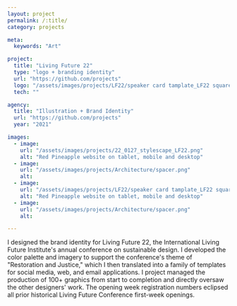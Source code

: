 ```yaml
---
layout: project
permalink: /:title/
category: projects

meta:
  keywords: "Art"

project:
  title: "Living Future 22"
  type: "logo + branding identity"
  url: "https://github.com/projects"
  logo: "/assets/images/projects/LF22/speaker card tamplate_LF22 square green.png"
  tech: ""

agency:
  title: "Illustration + Brand Identity"
  url: "https://github.com/projects"
  year: "2021"

images:
  - image:
    url: "/assets/images/projects/22_0127_stylescape_LF22.png"
    alt: "Red Pineapple website on tablet, mobile and desktop"
  - image:
    url: "/assets/images/projects/Architecture/spacer.png"
    alt: 
  - image:
    url: "/assets/images/projects/LF22/speaker card tamplate_LF22 square green.png"
    alt: "Red Pineapple website on tablet, mobile and desktop"
  - image:
    url: "/assets/images/projects/Architecture/spacer.png"
    alt:              

---
```

<p>I designed the brand identity for Living Future 22, the International Living Future Institute's annual conference on sustainable design. I developed the color palette and imagery to support the conference's theme of "Restoration and Justice," which I then translated into a family of templates for social media, web, and email applications. I project managed the production of 100+ graphics from start to completion and directly oversaw the other designers' work. The opening week registration numbers eclipsed all prior historical Living Future Conference first-week openings. </p>